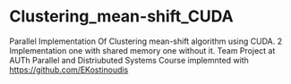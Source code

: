 # Clustering_mean-shift_CUDA
Parallel Implementation Of Clustering mean-shift algorithm using CUDA. 
2 Implementation one with shared memory one without it.
Team Project at AUTh Parallel and Distriubuted Systems Course implemnted with 
https://github.com/EKostinoudis

